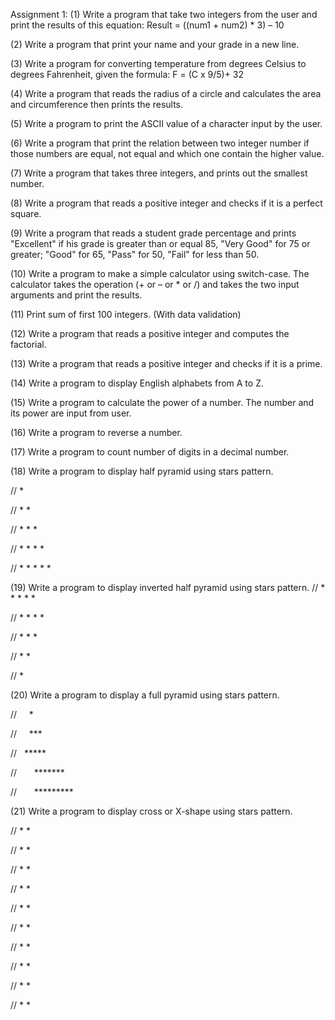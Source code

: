 
Assignment 1: 
(1) Write a program that take two integers from the user 
and print the results of this equation:
Result = ((num1 + num2) * 3) – 10

(2) Write a program that print your name and your grade 
in a new line.

(3) Write a program for converting temperature from 
degrees Celsius to degrees Fahrenheit,
given the formula:
F = (C x 9/5)+ 32

(4) Write a program that reads the radius of a circle and 
calculates the area and circumference then prints the 
results.

(5) Write a program to print the ASCII value of a character 
input by the user.

(6) Write a program that print the relation between two 
integer number if those numbers are equal, not equal and 
which one contain the higher value.

(7) Write a program that takes three integers, and prints 
out the smallest number.

(8) Write a program that reads a positive integer and 
checks if it is a perfect square.

(9) Write a program that reads a student grade percentage 
and prints "Excellent" if his grade is greater than or equal 
85, "Very Good" for 75 or greater; "Good" for 65, "Pass" 
for 50, "Fail" for less than 50.

(10) Write a program to make a simple calculator using 
switch-case. The calculator takes the operation 
(+ or – or * or /) and takes the two input arguments and 
print the results.

(11) Print sum of first 100 integers. (With data validation)

(12) Write a program that reads a positive integer and 
computes the factorial.

(13) Write a program that reads a positive integer and 
checks if it is a prime.

(14) Write a program to display English alphabets from A 
to Z.

(15) Write a program to calculate the power of a number.
The number and its power are input from user.

(16) Write a program to reverse a number.

(17) Write a program to count number of digits in a 
decimal number.

(18) Write a program to display half pyramid using stars 
pattern.

//               *

//               * * 

//               * * * 

//               * * * * 

//               * * * * *

(19) Write a program to display inverted half pyramid using 
stars pattern.
//               * * * * *

//               * * * * 

//               * * * 

//               * * 

//               *

(20) Write a program to display a full pyramid using stars
pattern.

//       &nbsp; &nbsp;           *

//        &nbsp;  &nbsp;        ***

//        &nbsp;       *****

//        &nbsp; &nbsp; &nbsp;      *******

//         &nbsp; &nbsp; &nbsp;    *********

(21) Write a program to display cross or X-shape using stars 
pattern.

//           *         *

//            *       * 

//             *     * 

//              *   * 

//               * * 

//               * * 

//              *   * 

//             *     * 

//            *       * 

//           *         *


